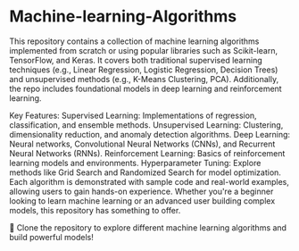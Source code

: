 # Machine-learning-Algorithms
This repository contains a collection of machine learning algorithms implemented from scratch or using popular libraries such as Scikit-learn, TensorFlow, and Keras. It covers both traditional supervised learning techniques (e.g., Linear Regression, Logistic Regression, Decision Trees) and unsupervised methods (e.g., K-Means Clustering, PCA). Additionally, the repo includes foundational models in deep learning and reinforcement learning.

Key Features:
Supervised Learning: Implementations of regression, classification, and ensemble methods.
Unsupervised Learning: Clustering, dimensionality reduction, and anomaly detection algorithms.
Deep Learning: Neural networks, Convolutional Neural Networks (CNNs), and Recurrent Neural Networks (RNNs).
Reinforcement Learning: Basics of reinforcement learning models and environments.
Hyperparameter Tuning: Explore methods like Grid Search and Randomized Search for model optimization.
Each algorithm is demonstrated with sample code and real-world examples, allowing users to gain hands-on experience. Whether you're a beginner looking to learn machine learning or an advanced user building complex models, this repository has something to offer.

🚀 Clone the repository to explore different machine learning algorithms and build powerful models!
